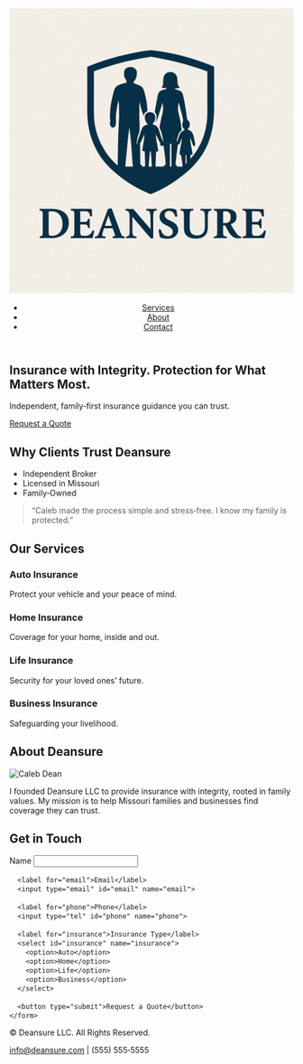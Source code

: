 <!DOCTYPE html>
<html lang="en">
<head>
  <meta charset="UTF-8">
  <meta name="viewport" content="width=device-width, initial-scale=1.0">
  <title>Deansure LLC</title>
  <link rel="stylesheet" href="assets/css/style.css">
</head>
<body>

  <!-- Header / Navigation -->
  <header>
    <div class="logo">
      <!-- Your logo -->
      <img src="/assets/images/deansure-logo.png" alt="Deansure LLC logo">
    </div>
    <nav>
      <ul>
        <li><a href="#services">Services</a></li>
        <li><a href="#about">About</a></li>
        <li><a href="#contact">Contact</a></li>
      </ul>
    </nav>
  </header>

  <!-- Hero Section (your existing setup, merged in) -->
  <section class="hero">
    <h1>Insurance with Integrity. Protection for What Matters Most.</h1>
    <p>Independent, family‑first insurance guidance you can trust.</p>
    <a href="#contact" class="cta-button">Request a Quote</a>
  </section>

  <!-- Trust Section -->
  <section class="trust">
    <h2>Why Clients Trust Deansure</h2>
    <ul>
      <li>Independent Broker</li>
      <li>Licensed in Missouri</li>
      <li>Family‑Owned</li>
    </ul>
    <blockquote>
      “Caleb made the process simple and stress‑free. I know my family is protected.”
    </blockquote>
  </section>

  <!-- Services Section -->
  <section id="services" class="services">
    <h2>Our Services</h2>
    <div class="service-grid">
      <div class="service-card">
        <h3>Auto Insurance</h3>
        <p>Protect your vehicle and your peace of mind.</p>
      </div>
      <div class="service-card">
        <h3>Home Insurance</h3>
        <p>Coverage for your home, inside and out.</p>
      </div>
      <div class="service-card">
        <h3>Life Insurance</h3>
        <p>Security for your loved ones’ future.</p>
      </div>
      <div class="service-card">
        <h3>Business Insurance</h3>
        <p>Safeguarding your livelihood.</p>
      </div>
    </div>
  </section>

  <!-- About Section -->
  <section id="about" class="about">
    <h2>About Deansure</h2>
    <img src="/assets/images/caleb.jpg" alt="Caleb Dean">
    <p>
      I founded Deansure LLC to provide insurance with integrity, rooted in family values.
      My mission is to help Missouri families and businesses find coverage they can trust.
    </p>
  </section>

  <!-- Contact Section -->
  <section id="contact" class="contact">
    <h2>Get in Touch</h2>
    <form>
      <label for="name">Name</label>
      <input type="text" id="name" name="name">

      <label for="email">Email</label>
      <input type="email" id="email" name="email">

      <label for="phone">Phone</label>
      <input type="tel" id="phone" name="phone">

      <label for="insurance">Insurance Type</label>
      <select id="insurance" name="insurance">
        <option>Auto</option>
        <option>Home</option>
        <option>Life</option>
        <option>Business</option>
      </select>

      <button type="submit">Request a Quote</button>
    </form>
  </section>

  <!-- Footer -->
  <footer>
    <p>© Deansure LLC. All Rights Reserved.</p>
    <p><a href="mailto:info@deansure.com">info@deansure.com</a> | (555) 555‑5555</p>
  </footer>

</body>
</html>
